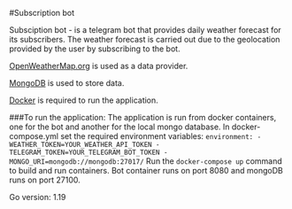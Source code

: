 #Subscription bot

Subsciption bot - is a telegram bot that provides daily weather forecast for its subscribers.
The weather forecast is carried out due to the geolocation provided by the user by subscribing to the bot.

[OpenWeatherMap.org](https://openweathermap.org/api) is used as a data provider.

[MongoDB](https://www.mongodb.com/) is used to store data.

[Docker](https://www.docker.com/) is required to run the application.

###To run the application:
The application is run from docker containers, one for the bot and another for the local mongo database.
In docker-compose.yml set the required environment variables:
    ```
    environment:
      - WEATHER_TOKEN=YOUR_WEATHER_API_TOKEN
      - TELEGRAM_TOKEN=YOUR_TELEGRAM_BOT_TOKEN
      - MONGO_URI=mongodb://mongodb:27017/
    ```
Run the `docker-compose up` command to build and run containers. Bot container runs on port 8080 and mongoDB runs on port 27100.

Go version: 1.19
